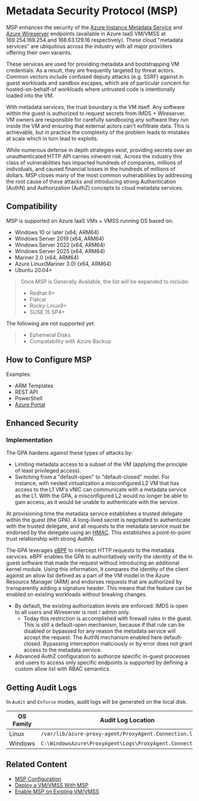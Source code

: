 # Metadata Security Protocol (MSP)

MSP enhances the security of the [Azure Instance Metadata Service](https://aka.ms/azureimds) and [Azure Wireserver](https://aka.ms/azureWireserver) endpoints (available in Azure IaaS VM/VMSS at 169.254.169.254 and 168.63.129.16 respectively). These cloud "metadata services" are ubiquitous across the industry with all major providers offering their own varaints.

These services are used for providing metadata and bootstrapping VM credentials. As a result, they are frequently targeted by threat actors. Common vectors include confused deputy attacks (e.g. SSRF) against in guest workloads and sandbox escapes, which are of particular concern for hosted-on-behalf-of workloads where untrusted code is intentionally loaded into the VM.

With metadata services, the trust boundary is the VM itself. Any software within the guest is authorized to request secrets from IMDS + Wireserver. VM owners are responsible for carefully sandboxing any software they run inside the VM and ensuring that external actors can't exfiltrate data. This is achievable, but in practice the complexity of the problem leads to mistakes at scale which in turn lead to exploits.

While numerous defense in depth strategies exist, providing secrets over an unauthenticated HTTP API carries inherent risk. Across the industry this class of vulnerabilities has impacted hundreds of companies, millions of individuals, and caused financial losses in the hundreds of millions of dollars. MSP closes many of the most common vulnerabilities by addressing the root cause of these attacks and introducing strong Authentication (AuthN) and Authorization (AuthZ) concepts to cloud metadata services.

## Compatibility

MSP is supported on Azure IaaS VMs + VMSS running OS based on:

- Windows 10 or later (x64; ARM64)
- Windows Server 2019 (x64, ARM64)
- Windows Server 2022 (x64, ARM64)
- Windows Server 2025 (x64, ARM64)
- Mariner 2.0 (x64, ARM64)
- Azure Linux(Mariner 3.0) (x64, ARM64)
- Ubuntu 20.04+

> Once MSP is Generally Available, the list will be expanded to include:
> - Redhat 9+
> - Flatcar
> - Rocky-Linux9+
> - SUSE 15 SP4+

The following are not supported yet:
> - Ephemeral Disks 
> - Compatability with Azure Backup 
## How to Configure MSP

Examples:

- ARM Templates
- REST API 
- PowerShell
- [Azure Portal](./other-examples/portal.md)

## Enhanced Security

### Implementation

The GPA hardens against these types of attacks by:

- Limiting metadata access to a subset of the VM (applying the principle of least privileged access).
- Switching from a "default-open" to "default-closed" model. For instance, with nested virtualization a misconfigured L2
  VM that has access to the L1 VM's vNIC can communicate with a metadata service as the L1. With the GPA, a misconfigured
  L2 would no longer be able to gain access, as it would be unable to authenticate with the service.

At provisioning time the metadata service establishes a trusted delegate within the guest (the GPA). A long-lived
secret is negotiated to authenticate with the trusted delegate, and all requests to the metadata service must be
endorsed by the delegate using an [HMAC](https://en.wikipedia.org/wiki/HMAC). This establishes a point-to-point trust
relationship with strong AuthN.

The GPA leverages [eBPF](https://ebpf.io/what-is-ebpf/) to intercept HTTP requests to the metadata services. eBPF
enables the GPA to authoritatively verify the identity of the in guest software that made the request without introducing
an additional kernel module. Using this information, it compares the identity of the client against an allow list defined
as a part of the VM model in the Azure Resource Manager (ARM) and endorses requests that are authorized by transparently
adding a signature header. This means that the feature can be enabled on existing workloads without breaking changes.

- By default, the existing authorization levels are enforced: IMDS is open to all users and Wireserver is root / admin only.
  - Today this restriction is accomplished with firewall rules in the guest. This is still a default-open mechanism,
    because if that rule can be disabled or bypassed for any reason the metadata service will accept the request. The
    AuthN mechanism enabled here default-closed. Bypassing interception maliciously or by error does not grant access to
    the metadata service.
- Advanced AuthZ configuration to authorize specific in-guest processes and users to access only specific endpoints is
  supported by defining a custom allow list with RBAC semantics.

## Getting Audit Logs

In `Audit` and `Enforce` modes, audit logs will be generated on the local disk.

| OS Family | Audit Log Location |
|--|--|
| Linux | `/var/lib/azure-proxy-agent/ProxyAgent.Connection.log` |
| Windows | `C:\WindowsAzure\ProxyAgent\Logs\ProxyAgent.Connection.log` |


## Related Content

- [MSP Configuration](./configuration.md)
- [Deploy a VM/VMSS With MSP](./greenfield.md)
- [Enable MSP on Existing VM/VMSS](./brownfield.md)
